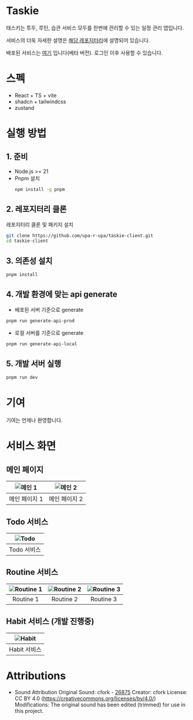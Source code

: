 # Taskie

태스키는 투두, 루틴, 습관 서비스 모두를 한번에 관리할 수 있는 일정 관리 앱입니다.

서비스의 더욱 자세한 설명은 [해당 레포지터리](https://github.com/upa-r-upa/taskie-backend)에 설명되어 있습니다.

배포된 서비스는 [여기](https://taskie.upa-r-upa.com/login) 입니다(베타 버전). 로그인 이후 사용할 수 있습니다.

# 스펙

- React + TS + vite
- shadcn + tailwindcss
- zustand

# 실행 방법

## 1. 준비

- Node.js >= 21
- Pnpm 설치
  ```bash
  npm install -g pnpm
  ```

## 2. 레포지터리 클론

레포지터리 클론 및 패키지 설치

```bash
git clone https://github.com/upa-r-upa/taskie-client.git
cd taskie-client
```

## 3. 의존성 설치

```bash
pnpm install
```

## 4. 개발 환경에 맞는 api generate

- 배포된 서버 기준으로 generate

```bash
pnpm run generate-api-prod
```

- 로컬 서버를 기준으로 generate

```bash
pnpm run generate-api-local
```

## 5. 개발 서버 실행


```bash
pnpm run dev
```

# 기여

기여는 언제나 환영합니다.


# 서비스 화면

## 메인 페이지

| ![메인 1](https://github.com/user-attachments/assets/11dd99ed-f31b-4f24-af71-1fc9af9bb99e) | ![메인 2](https://github.com/user-attachments/assets/67314baf-015a-4720-b13c-505625f76b12) |
| :----------------------------------------------------------------------------------------: | :----------------------------------------------------------------------------------------: |
|                                       메인 페이지 1                                        |                                       메인 페이지 2                                        |

## Todo 서비스

| ![Todo](https://github.com/user-attachments/assets/0dc7628b-6d9b-4bf6-9beb-8a448b1cb3cd)|
| :--------------------------------------------------------------------------------------: |
|                                       Todo 서비스                                        |

## Routine 서비스
| ![Routine 1](https://github.com/user-attachments/assets/c0032cf2-ea05-4c28-8152-8a16cc8812ae) | ![Routine 2](https://github.com/user-attachments/assets/793e0bdf-c553-4b8b-98ec-93a4673bafb6) | ![Routine 3](https://github.com/user-attachments/assets/821949cc-1fc0-4e42-b406-db5d962acd6b) |
| :-----------------------------------------------: | :-----------------------------------------------: | :-----------------------------------------------: |
| Routine 1 | Routine 2 | Routine 3 |




## Habit 서비스 (개발 진행중)

| ![Habit](https://github.com/user-attachments/assets/12026dfe-0243-4df1-8d91-501dcbc52b66) |
| :---------------------------------------------------------------------------------------: |
|                                       Habit 서비스                                        |


# Attributions

- Sound Attribution
  Original Sound: cfork - [26875](https://freesound.org/people/cfork/sounds/26875/)
  Creator: cfork
  License: CC BY 4.0 (https://creativecommons.org/licenses/by/4.0/)
  Modifications: The original sound has been edited (trimmed) for use in this project.